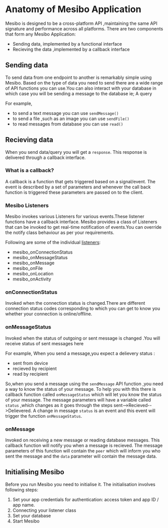 Anatomy of Mesibo Application
========

Mesibo is designed to be a cross-platform API ,maintaining the same API signature and performance across all platforms.
There are two components that form any Mesibo Application:
- Sending data, implemented by a functional interface
- Recieving the data ,implemented by a callback interface

Sending data
--------
To send data from one endpoint to another is remarkably simple using Mesibo. Based on the type of data you need to send there are a wide range of API functions you can use.You can also interact with your database in which case you will be sending a message to the database ie; A query 

For example,
- to send a text message you can use `sendMessage()`
- to send a file ,such as an image you can use `sendFile()`
- to read messages from database you can use `read()`

Recieving data
------------
When you send data/query you will get a `response`. This response is delivered through a callback interface. 

### What is a callback?
A callback is a function that gets triggered based on a signal/event. The event is described by a set of parameters and whenever the call back function is triggered these parameters are passed on to the client. 


### Mesibo Listeners
Mesibo invokes various Listeners for various events.These listener functions have a callback interface.
Mesibo provides a class of Listeners that can be invoked to get real-time notification of events.You can override the notify class behaviour as per your requirements.

Following are some of the individual [listeners](https://mesibo.com/documentation/api/listeners/):

- mesibo_onConnectionStatus
- mesibo_onMessageStatus
- mesibo_onMessage
- mesibo_onFile
- mesibo_onLocation
- mesibo_onActivity

### onConnectionStatus 
Invoked when the connection status is changed.There are different connection status codes corresponding to which you can get to know you whether your connection is online/offline. 

### onMessageStatus
Invoked when the status of outgoing or sent message is changed .You will receive status of sent messages here

For example,
When you send a message,you expect a delievery status : 
- sent from device
- recieved by recipient
- read by recipient

So,when you send a message using the `sendMessage` API function ,you need a way to know the status of your message. To help you with this there is callback function called `onMessageStatus` which will let you know the status of your message. The message parameters will have a variable called `status` ,which changes as it goes through the steps sent-->Recieved-->Delievered. A change in message `status` is an event and this event will trigger the function `onMessageStatus`.


### onMessage
Invoked on receiving a new message or reading database messages. This callback function will notify you when a message is recieved. The message parameters of this function will contain the `peer` which will inform you who sent the message and the `data` parameter will contain the message data.



Initialising Mesibo
----------
Before you run Mesibo you need to initialise it. The initialisation involves following steps:
1. Set your app credentials for authentication: access token and app ID / app name.
2. Connecting your listener class
3. Set your database
4. Start Mesibo
 

